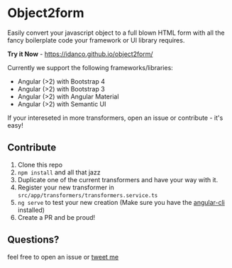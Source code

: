 # Object2form

Easily convert your javascript object to a full blown HTML form with all the fancy boilerplate code your framework or UI library requires.

**Try it Now** - https://idanco.github.io/object2form/

Currently we support the following frameworks/libraries:
- Angular (>2) with Bootstrap 4
- Angular (>2) with Bootstrap 3
- Angular (>2) with Angular Material
- Angular (>2) with Semantic UI

If your intereseted in more transformers, open an issue or contribute - it's easy!

## Contribute

1. Clone this repo
2. `npm install` and all that jazz
3. Duplicate one of the current transformers and have your way with it.
4. Register your new transformer in `src/app/transformers/transformers.service.ts`
5. `ng serve` to test your new creation (Make sure you have the [angular-cli](https://github.com/angular/angular-cli) installed)
6. Create a PR and be proud!

## Questions?

feel free to open an issue or [tweet me](https://twitter.com/Idan_Co)

